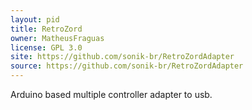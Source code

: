 ```yaml
---
layout: pid
title: RetroZord
owner: MatheusFraguas
license: GPL 3.0
site: https://github.com/sonik-br/RetroZordAdapter
source: https://github.com/sonik-br/RetroZordAdapter
---
```

Arduino based multiple controller adapter to usb.
